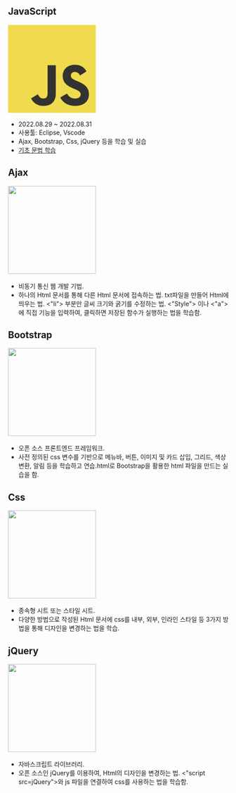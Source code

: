 ## **JavaScript**
<img src="https://github.com/voodootikigod/logo.js/raw/master/js.png" width="200" height="200">

- 2022.08.29 ~ 2022.08.31
- 사용툴: Eclipse, Vscode
- Ajax, Bootstrap, Css, jQuery 등을 학습 및 실습
- [기초 문법 학습](JavaScript_Exam)
## **Ajax**
<img src="https://images.velog.io/images/leehaeun0/post/8c63084a-037b-428a-9c57-cdfd28ee7752/1200px-AJAX_logo_by_gengns.svg.png" width="200" height="200">

- 비동기 통신 웹 개발 기법.
- 하나의 Html 문서를 통해 다른 Html 문서에 접속하는 법. txt파일을 만들어 Html에 띄우는 법. <"li"> 부분만 글씨 크기와 굵기를 수정하는 법. <"Style"> 이나 <"a"> 에 직접 기능을 입력하여, 클릭하면 저장된 함수가 실행하는 법을 학습함.
## **Bootstrap**
<img src="https://getbootstrap.com/docs/5.2/assets/brand/bootstrap-logo-shadow.png" width="200" height="200">

- 오픈 소스 프론트엔드 프레임워크.
- 사전 정의된 css 변수를 기반으로 메뉴바, 버튼, 이미지 및 카드 삽입, 그리드, 색상 변환, 알림 등을 학습하고 연습.html로 Bootstrap을 활용한 html 파일을 만드는 실습을 함.
## **Css**
<img src="https://upload.wikimedia.org/wikipedia/commons/d/d5/CSS3_logo_and_wordmark.svg" width="200" height="200">

- 종속형 시트 또는 스타일 시트.
- 다양한 방법으로 작성된 Html 문서에 css를 내부, 외부, 인라인 스타일 등 3가지 방법을 통해 디자인을 변경하는 법을 학습.
## **jQuery**
<img src="https://velog.velcdn.com/images/hikoand/post/7a027ba4-e221-42c3-9b43-998757a9f156/2541853857EA02BC16.gif" width="200" height="200">

- 자바스크립트 라이브러리.
- 오픈 소스인 jQuery를 이용하여, Html의 디자인을 변경하는 법. <"script src=jQuery">와 js 파일을 연결하여 css를 사용하는 법을 학습함.